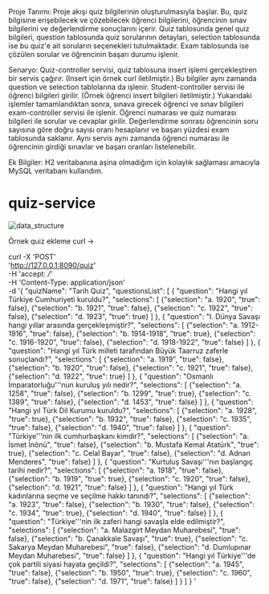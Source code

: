 Proje Tanımı:
Proje akışı quiz bilgilerinin oluşturulmasıyla başlar. Bu, quiz bilgisine erişebilecek ve çözebilecek öğrenci bilgilerini, öğrencinin sınav bilgilerini ve değerlendirme sonuçlarını içerir.
Quiz tablosunda genel quiz bilgileri, question tablosunda quiz sorularının detayları, selection tablosunda ise bu quiz'e ait soruların seçenekleri tutulmaktadır. Exam tablosunda ise çözülen sorular ve öğrencinin başarı durumu işlenir.

Senaryo:
Quiz-controller servisi, quiz tablosuna insert işlemi gerçekleştiren bir servis çağırır. (Insert için örnek curl iletilmiştir.) Bu bilgiler aynı zamanda question ve selection tablolarına da işlenir.
Student-controller servisi ile öğrenci bilgileri girilir. (Örnek öğrenci insert bilgileri iletilmiştir.)
Yukarıdaki işlemler tamamlandıktan sonra, sınava girecek öğrenci ve sınav bilgileri exam-controller servisi ile işlenir. Öğrenci numarası ve quiz numarası bilgileri ile sorular ve cevaplar girilir. Değerlendirme sonrası öğrencinin soru sayısına göre doğru sayısı oranı hesaplanır ve başarı yüzdesi exam tablosunda saklanır. Aynı servis aynı zamanda öğrenci numarası ile öğrencinin girdiği sınavlar ve başarı oranları listelenebilir.

Ek Bilgiler:
H2 veritabanına aşina olmadığım için kolaylık sağlaması amacıyla MySQL veritabanı kullandım.


# quiz-service
![data_structure](https://github.com/MedineTatli/quiz-service/assets/39694313/3cddee96-204c-48d8-93ff-5e9416615089)


Örnek quiz ekleme curl -> 

curl -X 'POST' \
  'http://127.0.0.1:8090/quiz' \
  -H 'accept: */*' \
  -H 'Content-Type: application/json' \
  -d '{
  "quizName": "Tarih Quiz",
  "questionsList": [
    {
      "question": "Hangi yıl Türkiye Cumhuriyeti kuruldu?",
      "selections": [
        {"selection": "a. 1920", "true": false},
        {"selection": "b. 1921", "true": false},
        {"selection": "c. 1922", "true": false},
        {"selection": "d. 1923", "true": true}
      ]
    },
    {
      "question": "I. Dünya Savaşı hangi yıllar arasında gerçekleşmiştir?",
      "selections": [
        {"selection": "a. 1912-1916", "true": false},
        {"selection": "b. 1914-1918", "true": true},
        {"selection": "c. 1916-1920", "true": false},
        {"selection": "d. 1918-1922", "true": false}
      ]
    },
    {
      "question": "Hangi yıl Türk milleti tarafından Büyük Taarruz zaferle sonuçlandı?",
      "selections": [
        {"selection": "a. 1919", "true": false},
        {"selection": "b. 1920", "true": false},
        {"selection": "c. 1921", "true": false},
        {"selection": "d. 1922", "true": true}
      ]
    },
    {
      "question": "Osmanlı İmparatorluğu'\''nun kuruluş yılı nedir?",
      "selections": [
        {"selection": "a. 1258", "true": false},
        {"selection": "b. 1299", "true": true},
        {"selection": "c. 1389", "true": false},
        {"selection": "d. 1453", "true": false}
      ]
    },
    {
      "question": "Hangi yıl Türk Dil Kurumu kuruldu?",
      "selections": [
        {"selection": "a. 1928", "true": true},
        {"selection": "b. 1932", "true": false},
        {"selection": "c. 1935", "true": false},
        {"selection": "d. 1940", "true": false}
      ]
    },
    {
      "question": "Türkiye'\''nin ilk cumhurbaşkanı kimdir?",
      "selections": [
        {"selection": "a. İsmet İnönü", "true": false},
        {"selection": "b. Mustafa Kemal Atatürk", "true": true},
        {"selection": "c. Celal Bayar", "true": false},
        {"selection": "d. Adnan Menderes", "true": false}
      ]
    },
    {
      "question": "Kurtuluş Savaşı'\''nın başlangıç tarihi nedir?",
      "selections": [
        {"selection": "a. 1918", "true": false},
        {"selection": "b. 1919", "true": true},
        {"selection": "c. 1920", "true": false},
        {"selection": "d. 1921", "true": false}
      ]
    },
    {
      "question": "Hangi yıl Türk kadınlarına seçme ve seçilme hakkı tanındı?",
      "selections": [
        {"selection": "a. 1923", "true": false},
        {"selection": "b. 1930", "true": false},
        {"selection": "c. 1934", "true": true},
        {"selection": "d. 1940", "true": false}
      ]
    },
    {
      "question": "Türkiye'\''nin ilk zaferi hangi savaşla elde edilmiştir?",
      "selections": [
        {"selection": "a. Malazgirt Meydan Muharebesi", "true": false},
        {"selection": "b. Çanakkale Savaşı", "true": true},
        {"selection": "c. Sakarya Meydan Muharebesi", "true": false},
        {"selection": "d. Dumlupınar Meydan Muharebesi", "true": false}
      ]
    },
    {
      "question": "Hangi yıl Türkiye'\''de çok partili siyasi hayata geçildi?",
      "selections": [
        {"selection": "a. 1945", "true": false},
        {"selection": "b. 1950", "true": true},
        {"selection": "c. 1960", "true": false},
        {"selection": "d. 1971", "true": false}
      ]
    }
  ]
}
'
